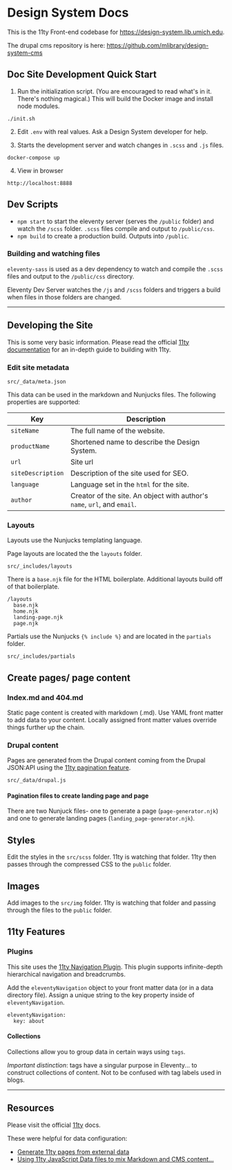 # Design System Docs

This is the 11ty Front-end codebase for https://design-system.lib.umich.edu.

The drupal cms repository is here:
https://github.com/mlibrary/design-system-cms

## Doc Site Development Quick Start

1. Run the initialization script. (You are encouraged to read what's in it.
   There's nothing magical.) This will build the Docker image and install node modules.

  ```
  ./init.sh
  ```

2. Edit `.env` with real values. Ask a Design System developer for help.

3. Starts the development server and watch changes in `.scss` and `.js` files.

```
docker-compose up
```

4. View in browser

```
http://localhost:8888
```

## Dev Scripts

- `npm start` to start the eleventy server (serves the `/public` folder) and watch the `/scss` folder. 
`.scss` files compile and output to `/public/css`.
- `npm build` to create a production build. Outputs into `/public`.

### Building and watching files

`eleventy-sass` is used as a dev dependency to watch and compile the `.scss` files and output to the `/public/css` directory.

Eleventy Dev Server watches the `/js` and `/scss` folders and triggers a build when files in those folders are changed.

---

## Developing the Site

This is some very basic information. Please read the official [11ty
documentation](https://www.11ty.dev/docs/) for an in-depth guide to building
with 11ty.

### Edit site metadata

```
src/_data/meta.json
```

This data can be used in the markdown and Nunjucks files. The following
properties are supported:

<table>
    <thead>
        <tr>
            <th>Key</th>
            <th>Description</th>
        </tr>
    </thead>
    <tbody>
        <tr>
            <td><code>siteName</code></td>
            <td>The full name of the website.</td>
        </tr>
        <tr>
            <td><code>productName</code></td>
            <td>Shortened name to describe the Design System.</td>
        </tr>
        <tr>
            <td><code>url</code></td>
            <td>Site url</td>
        </tr>
        <tr>
            <td><code>siteDescription</code></td>
            <td>Description of the site used for SEO.</td>
        </tr>
         <tr>
            <td><code>language</code></td>
            <td>Language set in the <code>html</code> for the site.</td>
        </tr>
         <tr>
            <td><code>author</code></td>
            <td>Creator of the site. An object with author's <code>name</code>, <code>url</code>, and <code>email</code>.</td>
        </tr>
    </tbody>
</table>

### Layouts

Layouts use the Nunjucks templating language.

Page layouts are located the the `layouts` folder.

```
src/_includes/layouts
```

There is a `base.njk` file for the HTML boilerplate.
Additional layouts build off of that boilerplate.

```
/layouts
  base.njk
  home.njk
  landing-page.njk
  page.njk
```

Partials use the Nunjucks `{% include %}` and are located in the `partials` folder.

```
src/_includes/partials
```

## Create pages/ page content

### Index.md and 404.md

Static page content is created with markdown (.md).
Use YAML front matter to add data to your content. Locally assigned front matter
values override things further up the chain.

### Drupal content

Pages are generated from the Drupal content coming from the Drupal JSON:API
using the [11ty pagination feature](https://www.11ty.dev/docs/pagination/).

```
src/_data/drupal.js
```

#### Pagination files to create landing page and page

There are two Nunjuck files- one to generate a page (`page-generator.njk`) and
one to generate landing pages (`landing_page-generator.njk`).

## Styles

Edit the styles in the `src/scss` folder. 11ty is watching that folder. 11ty then passes through the compressed CSS to the
`public` folder.

## Images

Add images to the `src/img` folder. 11ty is watching that folder and passing
through the files to the `public` folder.

## 11ty Features

### **Plugins**

This site uses the [11ty Navigation Plugin](https://www.11ty.dev/docs/plugins/navigation/).
This plugin supports infinite-depth hierarchical navigation and breadcrumbs.

Add the `eleventyNavigation` object to your front matter data (or in a data
directory file). Assign a unique string to the key property inside of
`eleventyNavigation`.

```
eleventyNavigation:
  key: about
```

#### **Collections**

Collections allow you to group data in certain ways using `tags`.

_Important distinction_: tags have a singular purpose in Eleventy... to
construct collections of content. Not to be confused with tag labels used in
blogs.

---

## Resources

Please visit the official [11ty](https://www.11ty.dev/docs/) docs.

These were helpful for data configuration:

- [Generate 11ty pages from external data](https://egghead.io/lessons/11ty-generate-eleventy-11ty-pages-from-external-data)
- [Using 11ty JavaScript Data files to mix Markdown and CMS content...](https://bryanlrobinson.com/blog/using-11ty-javascript-data-files-to-mix-markdown-and-cms-content-into-one-collection/)
